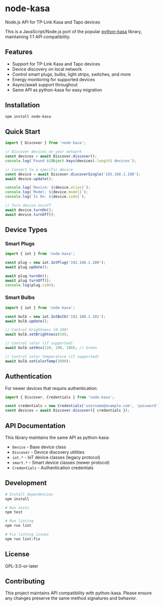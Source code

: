 # node-kasa

Node.js API for TP-Link Kasa and Tapo devices

This is a JavaScript/Node.js port of the popular [python-kasa](https://github.com/python-kasa/python-kasa) library, maintaining 1:1 API compatibility.

## Features

- Support for TP-Link Kasa and Tapo devices
- Device discovery on local network
- Control smart plugs, bulbs, light strips, switches, and more
- Energy monitoring for supported devices
- Async/await support throughout
- Same API as python-kasa for easy migration

## Installation

```bash
npm install node-kasa
```

## Quick Start

```javascript
import { Discover } from 'node-kasa';

// Discover devices on your network
const devices = await Discover.discover();
console.log(`Found ${Object.keys(devices).length} devices`);

// Connect to a specific device
const device = await Discover.discoverSingle('192.168.1.100');
await device.update();

console.log(`Device: ${device.alias}`);
console.log(`Model: ${device.model}`);
console.log(`Is On: ${device.isOn}`);

// Turn device on/off
await device.turnOn();
await device.turnOff();
```

## Device Types

### Smart Plugs
```javascript
import { iot } from 'node-kasa';

const plug = new iot.IotPlug('192.168.1.100');
await plug.update();

await plug.turnOn();
await plug.turnOff();
console.log(plug.isOn);
```

### Smart Bulbs
```javascript
import { iot } from 'node-kasa';

const bulb = new iot.IotBulb('192.168.1.101');
await bulb.update();

// Control brightness (0-100)
await bulb.setBrightness(50);

// Control color (if supported)
await bulb.setHsv(120, 100, 100); // Green

// Control color temperature (if supported)
await bulb.setColorTemp(3000);
```

## Authentication

For newer devices that require authentication:

```javascript
import { Discover, Credentials } from 'node-kasa';

const credentials = new Credentials('username@example.com', 'password');
const devices = await Discover.discover({ credentials });
```

## API Documentation

This library maintains the same API as python-kasa:

- `Device` - Base device class
- `Discover` - Device discovery utilities
- `iot.*` - IoT device classes (legacy protocol)
- `smart.*` - Smart device classes (newer protocol)
- `Credentials` - Authentication credentials

## Development

```bash
# Install dependencies
npm install

# Run tests
npm test

# Run linting
npm run lint

# Fix linting issues
npm run lint:fix
```

## License

GPL-3.0-or-later

## Contributing

This project maintains API compatibility with python-kasa. Please ensure any changes preserve the same method signatures and behavior.